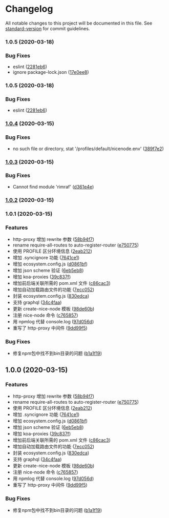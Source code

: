# Changelog

All notable changes to this project will be documented in this file. See [standard-version](https://github.com/conventional-changelog/standard-version) for commit guidelines.

### 1.0.5 (2020-03-18)


### Bug Fixes

* eslint ([2281eb6](https://github.com/nice-node/create-nice-node/commit/2281eb6f4245903fc6fc1629c7a666eb7141ed86))
* ignore package-lock.json ([17e0ee8](https://github.com/nice-node/create-nice-node/commit/17e0ee8072fa488764cce2f609b2b2d16fbeed76))

### 1.0.5 (2020-03-18)


### Bug Fixes

* eslint ([2281eb6](https://github.com/nice-node/create-nice-node/commit/2281eb6f4245903fc6fc1629c7a666eb7141ed86))

### [1.0.4](https://github.com/zhongzhi107/nice-node/compare/v1.0.3...v1.0.4) (2020-03-15)


### Bug Fixes

* no such file or directory, stat '/profiles/default/nicenode.env' ([389f7e2](https://github.com/zhongzhi107/nice-node/commit/389f7e2da78fff0d0f5e7f24d913f86423e198f4))

### [1.0.3](https://github.com/zhongzhi107/nice-node/compare/v1.0.2...v1.0.3) (2020-03-15)


### Bug Fixes

* Cannot find module 'rimraf' ([d361e4e](https://github.com/zhongzhi107/nice-node/commit/d361e4eea55cb840556a8139195857edd33af497))

### [1.0.2](https://github.com/zhongzhi107/nice-node/compare/v1.0.1...v1.0.2) (2020-03-15)

### 1.0.1 (2020-03-15)


### Features

* http-proxy 增加 rewrite 参数 ([58b94f7](https://github.com/zhongzhi107/nice-node/commit/58b94f7ef4a640f633672405cb9767ca3ce746fd))
* rename require-all-routes to auto-register-router ([e750775](https://github.com/zhongzhi107/nice-node/commit/e750775f26f56290c83db6902ab470ffa40550ae))
* 使用 PROFILE 区分环境信息 ([2eab212](https://github.com/zhongzhi107/nice-node/commit/2eab212a0d942e6ea3455a3f362751b320d11642))
* 增加 .syncignore 功能 ([7641ce1](https://github.com/zhongzhi107/nice-node/commit/7641ce19877437959a75bcb822136844c9c3125c))
* 增加 ecosystem.config.js ([d0861bf](https://github.com/zhongzhi107/nice-node/commit/d0861bfc7708eda6898c95ee1916722c4c5ae5fa))
* 增加 json scheme 验证 ([6eb5eb8](https://github.com/zhongzhi107/nice-node/commit/6eb5eb8cde2f4f3788b046f2b7cc736cac890d85))
* 增加 koa-proxies ([39c837f](https://github.com/zhongzhi107/nice-node/commit/39c837f890e5a12bca7d4cd64e767b20e3fff2d8))
* 增加前后端关联所需的 pom.xml 文件 ([c86cac3](https://github.com/zhongzhi107/nice-node/commit/c86cac3f570aa1882b2f9c156afb9a7863abe676))
* 增加自动加载路由文件的功能 ([7ecc052](https://github.com/zhongzhi107/nice-node/commit/7ecc052a03595e596b79e342bc96e0bbee81c0a2))
* 封装 ecosystem.config.js ([830edca](https://github.com/zhongzhi107/nice-node/commit/830edca309d59cad808c670b0ac0fd57dc0f4dfb))
* 支持 graphql ([34c4faa](https://github.com/zhongzhi107/nice-node/commit/34c4faa243e6d65365114ca91005c1b0e77222a4))
* 更新 create-nice-node 模板 ([98de60b](https://github.com/zhongzhi107/nice-node/commit/98de60b681a395ce155dfbe397a93e81eb07b2a6))
* 注册 nice-node 命令 ([c765857](https://github.com/zhongzhi107/nice-node/commit/c76585793fbf9a595c9a8bc857ede6dd62144aef))
* 用 npmlog 代替 console.log ([97d056d](https://github.com/zhongzhi107/nice-node/commit/97d056d37ab1cfbbbe0d31376693538c2b2219b2))
* 重写了 http-proxy 中间件 ([9dd99f5](https://github.com/zhongzhi107/nice-node/commit/9dd99f5148b25ee622c1e0938583e343c50eedfc))


### Bug Fixes

* 修复npm包中找不到bin目录的问题 ([b1a1f19](https://github.com/zhongzhi107/nice-node/commit/b1a1f19c61f4d60cd0ec1df0250e8f99f1fca778))

## 1.0.0 (2020-03-15)


### Features

* http-proxy 增加 rewrite 参数 ([58b94f7](https://github.com/zhongzhi107/nice-node/commit/58b94f7ef4a640f633672405cb9767ca3ce746fd))
* rename require-all-routes to auto-register-router ([e750775](https://github.com/zhongzhi107/nice-node/commit/e750775f26f56290c83db6902ab470ffa40550ae))
* 使用 PROFILE 区分环境信息 ([2eab212](https://github.com/zhongzhi107/nice-node/commit/2eab212a0d942e6ea3455a3f362751b320d11642))
* 增加 .syncignore 功能 ([7641ce1](https://github.com/zhongzhi107/nice-node/commit/7641ce19877437959a75bcb822136844c9c3125c))
* 增加 ecosystem.config.js ([d0861bf](https://github.com/zhongzhi107/nice-node/commit/d0861bfc7708eda6898c95ee1916722c4c5ae5fa))
* 增加 json scheme 验证 ([6eb5eb8](https://github.com/zhongzhi107/nice-node/commit/6eb5eb8cde2f4f3788b046f2b7cc736cac890d85))
* 增加 koa-proxies ([39c837f](https://github.com/zhongzhi107/nice-node/commit/39c837f890e5a12bca7d4cd64e767b20e3fff2d8))
* 增加前后端关联所需的 pom.xml 文件 ([c86cac3](https://github.com/zhongzhi107/nice-node/commit/c86cac3f570aa1882b2f9c156afb9a7863abe676))
* 增加自动加载路由文件的功能 ([7ecc052](https://github.com/zhongzhi107/nice-node/commit/7ecc052a03595e596b79e342bc96e0bbee81c0a2))
* 封装 ecosystem.config.js ([830edca](https://github.com/zhongzhi107/nice-node/commit/830edca309d59cad808c670b0ac0fd57dc0f4dfb))
* 支持 graphql ([34c4faa](https://github.com/zhongzhi107/nice-node/commit/34c4faa243e6d65365114ca91005c1b0e77222a4))
* 更新 create-nice-node 模板 ([98de60b](https://github.com/zhongzhi107/nice-node/commit/98de60b681a395ce155dfbe397a93e81eb07b2a6))
* 注册 nice-node 命令 ([c765857](https://github.com/zhongzhi107/nice-node/commit/c76585793fbf9a595c9a8bc857ede6dd62144aef))
* 用 npmlog 代替 console.log ([97d056d](https://github.com/zhongzhi107/nice-node/commit/97d056d37ab1cfbbbe0d31376693538c2b2219b2))
* 重写了 http-proxy 中间件 ([9dd99f5](https://github.com/zhongzhi107/nice-node/commit/9dd99f5148b25ee622c1e0938583e343c50eedfc))


### Bug Fixes

* 修复npm包中找不到bin目录的问题 ([b1a1f19](https://github.com/zhongzhi107/nice-node/commit/b1a1f19c61f4d60cd0ec1df0250e8f99f1fca778))
